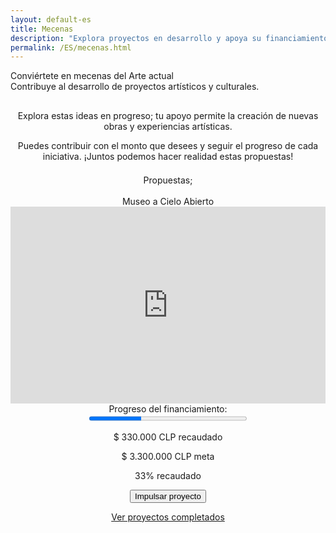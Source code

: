 ```yaml
---
layout: default-es
title: Mecenas
description: "Explora proyectos en desarrollo y apoya su financiamiento."
permalink: /ES/mecenas.html
---
```


<div class="titulo">Conviértete en mecenas del Arte actual</div>

<div class="subtitulo">Contribuye al desarrollo de proyectos artísticos y culturales.</div>

<!-- Párrafo 1 -->
<p class="parrafo" style="margin-top: 6%; text-align: center;">
  Explora estas ideas en progreso; tu apoyo permite la creación de nuevas obras y experiencias artísticas.
</p>

<!-- Párrafo 2 -->
<p class="parrafo" style="text-align: center;">
 Puedes contribuir con el monto que desees y seguir el progreso de cada iniciativa. ¡Juntos podemos hacer realidad estas propuestas!
</p>

<div class="subtitulo" style="margin-top: 4%; text-align: center;">Propuestas;</div>
<br>

<!-- Proyecto Destacado -->
<div class="subtitulo2" style="text-align: center;">Museo a Cielo Abierto</div>
  
<!-- Video del Proyecto -->
  <div class="video-container" style="display: flex; justify-content: center;">
    <iframe width="560" height="315" src="https://www.youtube.com/embed/TU_VIDEO_ID" frameborder="0" allowfullscreen></iframe>
  </div>
  
<!-- Barra de Progreso -->
  <div class="barra-progreso-container" style="text-align: center;">
    <label for="progreso">Progreso del financiamiento:</label>
    <div class="barra-progreso" style="display: flex; justify-content: center;">
      <progress id="progreso" value="33" max="100" style="width: 50%;"></progress>
    </div>
    <p>$ 330.000 CLP recaudado</p>
    <p>$ 3.300.000 CLP meta</p>
    <p>33% recaudado</p>
  </div>

<form action="https://www.paypal.com/ncp/payment/GX4V3R9TEHJ5G" method="post" target="_blank" style="text-align: center;">
  <input class="pp-GX4V3R9TEHJ5G" type="submit" value="Impulsar proyecto" />
</form>

<div style="text-align: center;">
  <a href="proyectos-completados.html" class="enlace">Ver proyectos completados</a>
</div>
<br><br>

